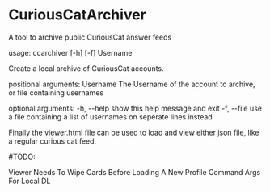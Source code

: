 # CuriousCatArchiver
A tool to archive public CuriousCat answer feeds

usage: ccarchiver [-h] [-f] Username

Create a local archive of CuriousCat accounts.

positional arguments:
  Username    The Username of the account to archive, or file containing usernames

optional arguments:
  -h, --help  show this help message and exit
  -f, --file  use a file containing a list of usernames on seperate lines instead
  
Finally the viewer.html file can be used to load and view either json file, like a regular curious cat feed.



#TODO:

Viewer Needs To Wipe Cards Before Loading A New Profile
Command Args For Local DL